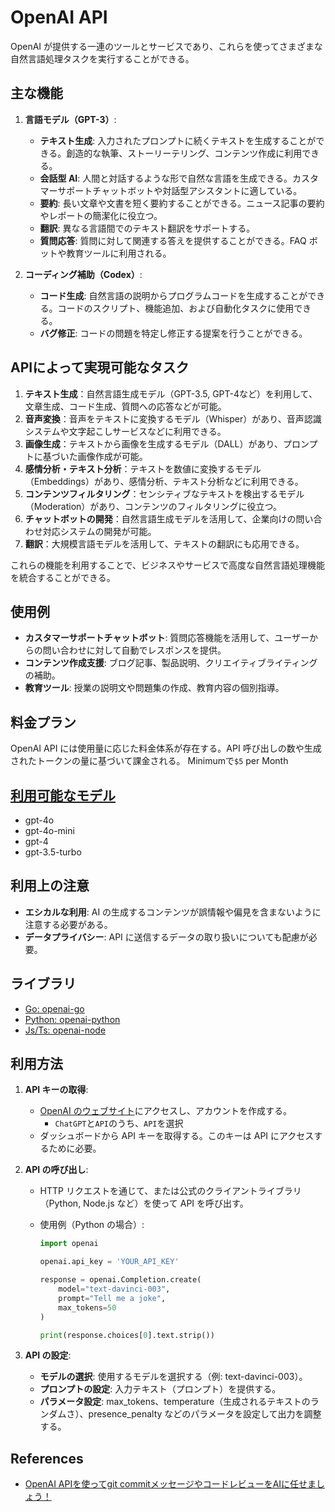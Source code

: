 # OpenAI API

OpenAI が提供する一連のツールとサービスであり、これらを使ってさまざまな自然言語処理タスクを実行することができる。

## 主な機能

1. **言語モデル（GPT-3）**:

   - **テキスト生成**: 入力されたプロンプトに続くテキストを生成することができる。創造的な執筆、ストーリーテリング、コンテンツ作成に利用できる。
   - **会話型 AI**: 人間と対話するような形で自然な言語を生成できる。カスタマーサポートチャットボットや対話型アシスタントに適している。
   - **要約**: 長い文章や文書を短く要約することができる。ニュース記事の要約やレポートの簡潔化に役立つ。
   - **翻訳**: 異なる言語間でのテキスト翻訳をサポートする。
   - **質問応答**: 質問に対して関連する答えを提供することができる。FAQ ボットや教育ツールに利用される。

2. **コーディング補助（Codex）**:
   - **コード生成**: 自然言語の説明からプログラムコードを生成することができる。コードのスクリプト、機能追加、および自動化タスクに使用できる。
   - **バグ修正**: コードの問題を特定し修正する提案を行うことができる。

## APIによって実現可能なタスク

1. **テキスト生成**：自然言語生成モデル（GPT-3.5, GPT-4など）を利用して、文章生成、コード生成、質問への応答などが可能。
2. **音声変換**：音声をテキストに変換するモデル（Whisper）があり、音声認識システムや文字起こしサービスなどに利用できる。
3. **画像生成**：テキストから画像を生成するモデル（DALL）があり、プロンプトに基づいた画像作成が可能。
4. **感情分析・テキスト分析**：テキストを数値に変換するモデル（Embeddings）があり、感情分析、テキスト分析などに利用できる。
5. **コンテンツフィルタリング**：センシティブなテキストを検出するモデル（Moderation）があり、コンテンツのフィルタリングに役立つ。
6. **チャットボットの開発**：自然言語生成モデルを活用して、企業向けの問い合わせ対応システムの開発が可能。
7. **翻訳**：大規模言語モデルを活用して、テキストの翻訳にも応用できる。

これらの機能を利用することで、ビジネスやサービスで高度な自然言語処理機能を統合することができる。

## 使用例

- **カスタマーサポートチャットボット**: 質問応答機能を活用して、ユーザーからの問い合わせに対して自動でレスポンスを提供。
- **コンテンツ作成支援**: ブログ記事、製品説明、クリエイティブライティングの補助。
- **教育ツール**: 授業の説明文や問題集の作成、教育内容の個別指導。

## 料金プラン

OpenAI API には使用量に応じた料金体系が存在する。API 呼び出しの数や生成されたトークンの量に基づいて課金される。
Minimumで`$5` per Month

## [利用可能なモデル](https://platform.openai.com/docs/models)

- gpt-4o
- gpt-4o-mini
- gpt-4
- gpt-3.5-turbo

## 利用上の注意

- **エシカルな利用**: AI の生成するコンテンツが誤情報や偏見を含まないように注意する必要がある。
- **データプライバシー**: API に送信するデータの取り扱いについても配慮が必要。

## ライブラリ

- [Go: openai-go](https://github.com/openai/openai-go)
- [Python: openai-python](https://github.com/openai/openai-python)
- [Js/Ts: openai-node](https://github.com/openai/openai-node)

## 利用方法

1. **API キーの取得**:

   - [OpenAI のウェブサイト](https://platform.openai.com/login?launch)にアクセスし、アカウントを作成する。
     - `ChatGPT`と`API`のうち、`API`を選択
   - ダッシュボードから API キーを取得する。このキーは API にアクセスするために必要。

2. **API の呼び出し**:

   - HTTP リクエストを通じて、または公式のクライアントライブラリ（Python, Node.js など）を使って API を呼び出す。
   - 使用例（Python の場合）:

     ```python
     import openai

     openai.api_key = 'YOUR_API_KEY'

     response = openai.Completion.create(
         model="text-davinci-003",
         prompt="Tell me a joke",
         max_tokens=50
     )

     print(response.choices[0].text.strip())
     ```

3. **API の設定**:
   - **モデルの選択**: 使用するモデルを選択する（例: text-davinci-003）。
   - **プロンプトの設定**: 入力テキスト（プロンプト）を提供する。
   - **パラメータ設定**: max_tokens、temperature（生成されるテキストのランダムさ）、presence_penalty などのパラメータを設定して出力を調整する。

## References

- [OpenAI APIを使ってgit commitメッセージやコードレビューをAIに任せましょう！](https://recruit.gmo.jp/engineer/jisedai/blog/ai-gitcommit-message-codereview/)
